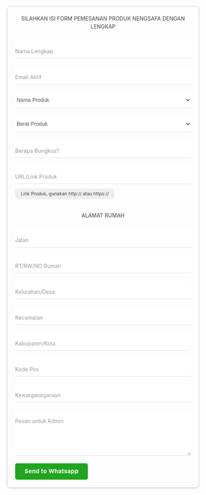 <!DOCTYPE html>
<head>
</head>
<body>
<amp-carousel width="400" height="300" layout="responsive" type="slides" autoplay delay="2000"> <amp-img src="https://1.bp.blogspot.com/-fW3hvzOvulY/XujAxuO_4NI/AAAAAAAABcs/1NaM-RmkTDc849E3RIG6i-ddoZ8EIzyAwCLcBGAsYHQ/s320/MyPoster20200616193829.jpg" width="400" height="300" layout="responsive" alt="a sample image"></amp-img> <amp-img src="https://1.bp.blogspot.com/-6LRZYtduG5c/Xui_CPXg6uI/AAAAAAAABcg/D5GgIMQGmpgwHG9-WR3yLLZM-8PJ3aadgCLcBGAsYHQ/s320/MyPoster20200616194522.jpg" width="400" height="300" layout="responsive" alt="another sample image"></amp-img> <amp-img src="https://1.bp.blogspot.com/-fW3hvzOvulY/XujAxuO_4NI/AAAAAAAABcs/1NaM-RmkTDc849E3RIG6i-ddoZ8EIzyAwCLcBGAsYHQ/s320/MyPoster20200616193829.jpg" width="400" height="300" layout="responsive" alt="and another sample image"></amp-img>
</amp-carousel>

<div class="cpleft">
<div align="center" class="MsoNormal">
<a class="dmca-badge" href="https://www.facebook.com/ukmnengsafa/" title="facebook kami"> <amp-img alt="DMCA.com Protection Status" height="200" layout="fixed" src="https://1.bp.blogspot.com/-fW3hvzOvulY/XujAxuO_4NI/AAAAAAAABcs/1NaM-RmkTDc849E3RIG6i-ddoZ8EIzyAwCLcBGAsYHQ/s320/MyPoster20200616193829.jpg" width="180"></amp-img></a><a class="dmca-badge" href="https://www.instagram.com/nengsafa.official/" title="lihat status kami"> <amp-img alt="DMCA.com Protection Status" height="200" layout="fixed" src="https://1.bp.blogspot.com/-6LRZYtduG5c/Xui_CPXg6uI/AAAAAAAABcg/D5GgIMQGmpgwHG9-WR3yLLZM-8PJ3aadgCLcBGAsYHQ/s320/MyPoster20200616194522.jpg" width="180"></amp-img></a></div>
</div>
<style scoped="" type="text/css">
/* Default Whatsapp Form CSS by www.idblanter.com */
form.whatsapp-form {
    box-shadow: 0 1px 6px rgba(32,33,36,.28);
    border-radius: .5rem;
    padding: 20px;
    box-sizing: border-box;
    color: #444;
    font-size: 14px;
    line-height: 1.5;
}
 .whatsapp-form a.send_form {
    color: #fff;
    background: #21a51f;
    text-decoration: none;
    display: inline-block;
    padding: 10px 25px;
    border-radius: .3rem;
    font-weight: 700;
    letter-spacing: .5px;
    font-size: 15px;
}
#text-info span {
    display: block;
    padding: 10px 15px;
    text-align: center;
    font-weight: 700;
    margin: 15px 0;
    border-radius: .5rem;
}
#text-info span.yes {
    background: #c6ffc5;
    color: #0ea904;
}
#text-info span.no {
    background: #ffc5c5;
    color: #ce0404;
}
/* Input Field CSS */
.datainput{position:relative;margin:5px 0 20px}.datainput p{font-size:12px;background:#eee;display:inline-block;padding:5px 15px;border-radius:.5rem}.whatsapp-form textarea{min-height:120px}.datainput select{padding:12px 0;color:#555;font-size:14px;width:100%;border:0;border-bottom:1px solid #ddd;outline:none;background:#fff}.datainput input,.datainput textarea{font-size:15px;padding:15px 0;display:block;width:100%;border:none;border-bottom:1px solid #ddd}.datainput input:focus,.datainput textarea:focus{outline:none}.datainput label{color:#999;font-size:14px;font-weight:400;position:absolute;pointer-events:none;left:0;top:18px;transition:.2s ease all}.datainput input:focus~label,.datainput input:valid~label,.datainput textarea:focus~label,.datainput textarea:valid~label{top:-10px;font-size:14px;color:#21a51f}#notif-license span{font-size:40px}#notif-license{display:none;position:fixed}.bar{position:relative;display:block;width:100%}.bar:before,.bar:after{content:'';height:2px;width:0;bottom:1px;position:absolute;background:#21a51f;transition:.2s ease all}.bar:before{left:50%}.bar:after{right:50%}.datainput input:focus~.bar:before,.datainput input:focus~.bar:after,.datainput textarea:focus~.bar:before,.datainput textarea:focus~.bar:after{width:50%}.indigox{background:#3f51b5}.orangex{background:#ff9800}.pinkx{background:#e91e63}.bluex{background:#2196F3}.purplex{background:#9c27b0}.redx{background:#F44336}.greenx{background:#4CAF50}.highlight{position:absolute;height:50%;width:100px;top:25%;left:0;pointer-events:none;opacity:.5}.datainput input:focus~.highlight,.datainput textarea:focus~.highlight{animation:inputHighlighter .3s ease}.datainput input:focus~label,.datainput input:valid~label,.datainput textarea:focus~label,.datainput textarea:valid~label{top:-10px;font-size:13px;color:#21a51f}
</style>
<form class="whatsapp-form">

<center>SILAHKAN ISI FORM PEMESANAN PRODUK NENGSAFA DENGAN LENGKAP</center>
</br>
<div class="datainput">
<input class="validate" id="wa_name" name="name" required="" type="text" value=''/>
<span class="highlight"></span><span class="bar"></span>
<label>Nama Lengkap</label>
</div>
<div class="datainput">
<input class="validate" id="wa_email" name="email" required="" type="email" value=''/>
<span class="highlight"></span><span class="bar"></span>
<label>Email Aktif</label>
</div>
<div class="datainput">
<select id="wa_select">
  <option hidden='hidden' selected='selected' value='default'>Nama Produk</option>
  <option value="1">Creakers Singkong Mini Original</option>
</select>
</div>
<div class="datainput">
<select id="wa_duha">
  <option hidden='hidden' selected='selected' value='default'>Berat Produk</option>
  <option value="1">100 g</option>
  <option value="2">200 g</option>
  <option value="3">300 g</option>
  <option value="1">400 g</option>
  <option value="2">500 g</option>
  <option value="3">600 g</option>
  <option value="1">700 g</option>
  <option value="2">800 g</option>
  <option value="3">900 g</option>
  <option value="1">1 Kg</option>
  <option value="2">2 Kg</option>
  <option value="3">3 Kg</option>
  <option value="1">4 Kg</option>
  <option value="2">5 Kg</option>
</select>
</div>
<div class="datainput">
<input class="validate" id="wa_number" name="count" required="" type="number" value=''/>
<span class="highlight"></span><span class="bar"></span>
<label>Berapa Bungkus?</label>
</div>
<div class="datainput">
<input class="validate" id="wa_url" name="url" required="" type="url" value=''/>
<span class="highlight"></span><span class="bar"></span>
<label>URL/Link Produk</label>
<p>Link Produk, gunakan http:// atau https://</p>
</div>
<center>ALAMAT RUMAH</center>
</br>
<div class="datainput">
<input class="validate" id="wa_road" name="road" required="" type="text" value=''/>
<span class="highlight"></span><span class="bar"></span>
<label>Jalan</label>
</div>
<div class="datainput">
<input class="validate" id="wa_rt" name="rt" required="" type="text" value=''/>
<span class="highlight"></span><span class="bar"></span>
<label>RT/RW/NO Rumah</label>
</div>
<div class="datainput">
<input class="validate" id="wa_desa" name="desa" required="" type="text" value=''/>
<span class="highlight"></span><span class="bar"></span>
<label>Kelurahan/Desa</label>
</div>
<div class="datainput">
<input class="validate" id="wa_kec" name="kec" required="" type="text" value=''/>
<span class="highlight"></span><span class="bar"></span>
<label>Kecamatan</label>
</div>
<div class="datainput">
<input class="validate" id="wa_kab" name="kab" required="" type="text" value=''/>
<span class="highlight"></span><span class="bar"></span>
<label>Kabupaten/Kota</label>
</div>
<div class="datainput">
<input class="validate" id="wa_pos" name="pos" required="" type="text" value=''/>
<span class="highlight"></span><span class="bar"></span>
<label>Kode Pos</label>
</div>
<div class="datainput">
<input class="validate" id="wa_warga" name="warga" required="" type="text" value=''/>
<span class="highlight"></span><span class="bar"></span>
<label>Kewarganegaraan</label>
</div>
<div class="datainput">
<textarea id='wa_textarea' placeholder='' maxlength='5000' row='1' required=""></textarea>
<span class="highlight"></span><span class="bar"></span>
<label>Pesan untuk Admin</label>
</div>
<a class="send_form" href="javascript:void" type="submit" title="Send to Whatsapp">Send to Whatsapp</a>
<div id="text-info"></div>
</form>
<script type="text/javascript"> 
//<![CDATA[ 
$(document).on('click','.send_form', function(){ 
var input_blanter = document.getElementById('wa_email'); 
 
/* Whatsapp Settings */ 
var walink = 'https://web.whatsapp.com/send', 
    phone = '6282245551088', 
    walink2 = 'Halo, saya ingin pesan produk nengsafa', 
    text_yes = 'Alhamdulillah Terkirim. Kalau belum terkirim, mungkin ada yang belum diisi. Jika Anda memakai PC harus login dulu ke WA Web', 
    text_no = 'Isi semua Formulir lalu klik Send. Login ke WA Web terlebih dahulu jika Anda menggunakan PC'; 
 
/* Smartphone Support */ 
if (/Android|webOS|iPhone|iPad|iPod|BlackBerry|IEMobile|Opera Mini/i.test(navigator.userAgent)) { 
var walink = 'whatsapp://send'; 
} 
 
if("" != input_blanter.value){ 
 
 /* Call Input Form */ 
var input_select1 = $("#wa_select :selected").text(),
    input_duha1 = $("#wa_duha :selected").text(),
    input_name1 = $("#wa_name").val(),
    input_road1 = $("#wa_road").val(),
    input_rt1 = $("#wa_rt").val(),
    input_desa1 = $("#wa_desa").val(),
    input_kec1 = $("#wa_kec").val(),
    input_kab1 = $("#wa_kab").val(),
    input_pos1 = $("#wa_pos").val(),
    input_warga1 = $("#wa_warga").val(), 
    input_email1 = $("#wa_email").val(), 
    input_number1 = $("#wa_number").val(), 
    input_url1 = $("#wa_url").val(), 
    input_textarea1 = $("#wa_textarea").val(); 
 
/* Final Whatsapp URL */ 
var blanter_whatsapp = walink + '?phone=' + phone + '&text=' + walink2 + '%0A%0A' + 
    '*Nama Lengkap* : ' + input_name1 + '%0A' + 
    '*Email Aktif* : ' + input_email1 + '%0A' + 
    '*Nama Produk* : ' + input_select1 + '%0A' + 
    '*Berat Produk* : ' + input_duha1 + '%0A' +
    '*Berapa Bungkus?* : ' + input_number1 + '%0A' + 
    '*URL/Link Produk* : ' + input_url1 + '%0A' +
    '*Jalan* : ' + input_road1 + '%0A' +
    '*RT/RW/NO/Blok* : ' + input_rt1 + '%0A' +
    '*Kel/Desa* : ' + input_desa1 + '%0A' +
    '*Kecamatan* : ' + input_kec1 + '%0A' +
    '*Kab/Kota* : ' + input_kab1 + '%0A' +
    '*Kode Pos* : ' + input_pos1 + '%0A' +
    '*Kewarga negaraan* : ' + input_warga1 + '%0A' +
    '*Pesan untuk Admin* : ' + input_textarea1 + '%0A'; 
 
/* Whatsapp Window Open */ 
window.open(blanter_whatsapp,'_blank'); 
document.getElementById("text-info").innerHTML = '<span class="yes">'+text_yes+'</span>'; 
} else { 
document.getElementById("text-info").innerHTML = '<span class="no">'+text_no+'</span>'; 
} 
}); 
//]]> 
</script>
</body>
</html>
